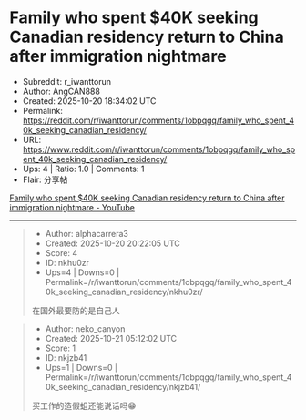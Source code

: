 # Family who spent $40K seeking Canadian residency return to China after immigration nightmare

- Subreddit: r_iwanttorun
- Author: AngCAN888
- Created: 2025-10-20 18:34:02 UTC
- Permalink: https://reddit.com/r/iwanttorun/comments/1obpqgq/family_who_spent_40k_seeking_canadian_residency/
- URL: https://www.reddit.com/r/iwanttorun/comments/1obpqgq/family_who_spent_40k_seeking_canadian_residency/
- Ups: 4 | Ratio: 1.0 | Comments: 1
- Flair: 分享帖


[Family who spent \$40K seeking Canadian residency return to China after
immigration nightmare -
YouTube](https://www.youtube.com/watch?v=tvd6_KyhwEE)


---

> - Author: alphacarrera3
> - Created: 2025-10-20 20:22:05 UTC
> - Score: 4
> - ID: nkhu0zr
> - Ups=4 | Downs=0 | Permalink=/r/iwanttorun/comments/1obpqgq/family_who_spent_40k_seeking_canadian_residency/nkhu0zr/
>
> 在国外最要防的是自己人

> - Author: neko_canyon
> - Created: 2025-10-21 05:12:02 UTC
> - Score: 1
> - ID: nkjzb41
> - Ups=1 | Downs=0 | Permalink=/r/iwanttorun/comments/1obpqgq/family_who_spent_40k_seeking_canadian_residency/nkjzb41/
>
> 买工作的造假蛆还能说话吗😁
